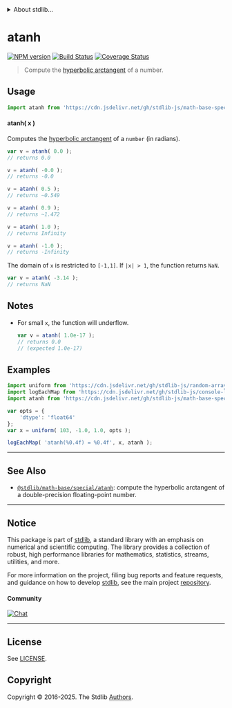 <!--

@license Apache-2.0

Copyright (c) 2018 The Stdlib Authors.

Licensed under the Apache License, Version 2.0 (the "License");
you may not use this file except in compliance with the License.
You may obtain a copy of the License at

   http://www.apache.org/licenses/LICENSE-2.0

Unless required by applicable law or agreed to in writing, software
distributed under the License is distributed on an "AS IS" BASIS,
WITHOUT WARRANTIES OR CONDITIONS OF ANY KIND, either express or implied.
See the License for the specific language governing permissions and
limitations under the License.

-->


<details>
  <summary>
    About stdlib...
  </summary>
  <p>We believe in a future in which the web is a preferred environment for numerical computation. To help realize this future, we've built stdlib. stdlib is a standard library, with an emphasis on numerical and scientific computation, written in JavaScript (and C) for execution in browsers and in Node.js.</p>
  <p>The library is fully decomposable, being architected in such a way that you can swap out and mix and match APIs and functionality to cater to your exact preferences and use cases.</p>
  <p>When you use stdlib, you can be absolutely certain that you are using the most thorough, rigorous, well-written, studied, documented, tested, measured, and high-quality code out there.</p>
  <p>To join us in bringing numerical computing to the web, get started by checking us out on <a href="https://github.com/stdlib-js/stdlib">GitHub</a>, and please consider <a href="https://opencollective.com/stdlib">financially supporting stdlib</a>. We greatly appreciate your continued support!</p>
</details>

# atanh

[![NPM version][npm-image]][npm-url] [![Build Status][test-image]][test-url] [![Coverage Status][coverage-image]][coverage-url] <!-- [![dependencies][dependencies-image]][dependencies-url] -->

> Compute the [hyperbolic arctangent][inverse-hyperbolic] of a number.



<section class="usage">

## Usage

```javascript
import atanh from 'https://cdn.jsdelivr.net/gh/stdlib-js/math-base-special-fast-atanh@deno/mod.js';
```

#### atanh( x )

Computes the [hyperbolic arctangent][inverse-hyperbolic] of a `number` (in radians).

```javascript
var v = atanh( 0.0 );
// returns 0.0

v = atanh( -0.0 );
// returns -0.0

v = atanh( 0.5 );
// returns ~0.549

v = atanh( 0.9 );
// returns ~1.472

v = atanh( 1.0 );
// returns Infinity

v = atanh( -1.0 );
// returns -Infinity
```

The domain of `x` is restricted to `[-1,1]`. If `|x| > 1`, the function returns `NaN`.

```javascript
var v = atanh( -3.14 );
// returns NaN
```

</section>

<!-- /.usage -->

<section class="notes">

## Notes

-   For small `x`, the function will underflow.

    ```javascript
    var v = atanh( 1.0e-17 );
    // returns 0.0
    // (expected 1.0e-17)
    ```

</section>

<!-- /.notes -->

<section class="examples">

## Examples

<!-- eslint no-undef: "error" -->

```javascript
import uniform from 'https://cdn.jsdelivr.net/gh/stdlib-js/random-array-uniform@deno/mod.js';
import logEachMap from 'https://cdn.jsdelivr.net/gh/stdlib-js/console-log-each-map@deno/mod.js';
import atanh from 'https://cdn.jsdelivr.net/gh/stdlib-js/math-base-special-fast-atanh@deno/mod.js';

var opts = {
    'dtype': 'float64'
};
var x = uniform( 103, -1.0, 1.0, opts );

logEachMap( 'atanh(%0.4f) = %0.4f', x, atanh );
```

</section>

<!-- /.examples -->

<!-- C interface documentation. -->



<!-- Section for related `stdlib` packages. Do not manually edit this section, as it is automatically populated. -->

<section class="related">

* * *

## See Also

-   <span class="package-name">[`@stdlib/math-base/special/atanh`][@stdlib/math/base/special/atanh]</span><span class="delimiter">: </span><span class="description">compute the hyperbolic arctangent of a double-precision floating-point number.</span>

</section>

<!-- /.related -->

<!-- Section for all links. Make sure to keep an empty line after the `section` element and another before the `/section` close. -->


<section class="main-repo" >

* * *

## Notice

This package is part of [stdlib][stdlib], a standard library with an emphasis on numerical and scientific computing. The library provides a collection of robust, high performance libraries for mathematics, statistics, streams, utilities, and more.

For more information on the project, filing bug reports and feature requests, and guidance on how to develop [stdlib][stdlib], see the main project [repository][stdlib].

#### Community

[![Chat][chat-image]][chat-url]

---

## License

See [LICENSE][stdlib-license].


## Copyright

Copyright &copy; 2016-2025. The Stdlib [Authors][stdlib-authors].

</section>

<!-- /.stdlib -->

<!-- Section for all links. Make sure to keep an empty line after the `section` element and another before the `/section` close. -->

<section class="links">

[npm-image]: http://img.shields.io/npm/v/@stdlib/math-base-special-fast-atanh.svg
[npm-url]: https://npmjs.org/package/@stdlib/math-base-special-fast-atanh

[test-image]: https://github.com/stdlib-js/math-base-special-fast-atanh/actions/workflows/test.yml/badge.svg?branch=main
[test-url]: https://github.com/stdlib-js/math-base-special-fast-atanh/actions/workflows/test.yml?query=branch:main

[coverage-image]: https://img.shields.io/codecov/c/github/stdlib-js/math-base-special-fast-atanh/main.svg
[coverage-url]: https://codecov.io/github/stdlib-js/math-base-special-fast-atanh?branch=main

<!--

[dependencies-image]: https://img.shields.io/david/stdlib-js/math-base-special-fast-atanh.svg
[dependencies-url]: https://david-dm.org/stdlib-js/math-base-special-fast-atanh/main

-->

[chat-image]: https://img.shields.io/gitter/room/stdlib-js/stdlib.svg
[chat-url]: https://app.gitter.im/#/room/#stdlib-js_stdlib:gitter.im

[stdlib]: https://github.com/stdlib-js/stdlib

[stdlib-authors]: https://github.com/stdlib-js/stdlib/graphs/contributors

[umd]: https://github.com/umdjs/umd
[es-module]: https://developer.mozilla.org/en-US/docs/Web/JavaScript/Guide/Modules

[deno-url]: https://github.com/stdlib-js/math-base-special-fast-atanh/tree/deno
[deno-readme]: https://github.com/stdlib-js/math-base-special-fast-atanh/blob/deno/README.md
[umd-url]: https://github.com/stdlib-js/math-base-special-fast-atanh/tree/umd
[umd-readme]: https://github.com/stdlib-js/math-base-special-fast-atanh/blob/umd/README.md
[esm-url]: https://github.com/stdlib-js/math-base-special-fast-atanh/tree/esm
[esm-readme]: https://github.com/stdlib-js/math-base-special-fast-atanh/blob/esm/README.md
[branches-url]: https://github.com/stdlib-js/math-base-special-fast-atanh/blob/main/branches.md

[stdlib-license]: https://raw.githubusercontent.com/stdlib-js/math-base-special-fast-atanh/main/LICENSE

[inverse-hyperbolic]: https://en.wikipedia.org/wiki/Inverse_hyperbolic_function

<!-- <related-links> -->

[@stdlib/math/base/special/atanh]: https://github.com/stdlib-js/math-base-special-atanh/tree/deno

<!-- </related-links> -->

</section>

<!-- /.links -->
